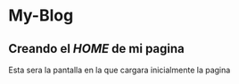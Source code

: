 # My-Blog

## Creando el _HOME_ de mi pagina 

Esta sera la pantalla en la que cargara inicialmente la pagina

